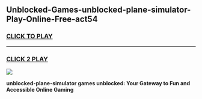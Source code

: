 
## Unblocked-Games-unblocked-plane-simulator-Play-Online-Free-act54
<h3>
<a href="https://premium76.site?title=unblocked-plane-simulator&ref=26A">CLICK TO PLAY</a></h3>
<hr>

<h3>
<a href="https://premium76.site?title=unblocked-plane-simulator&ref=26A">CLICK 2 PLAY</a>
  
</h3>

<a href="https://premium76.site?title=unblocked-plane-simulator&ref=26A"><img src="https://clearcache.store/games.png"></a>


**unblocked-plane-simulator games unblocked: Your Gateway to Fun and Accessible Online Gaming**
